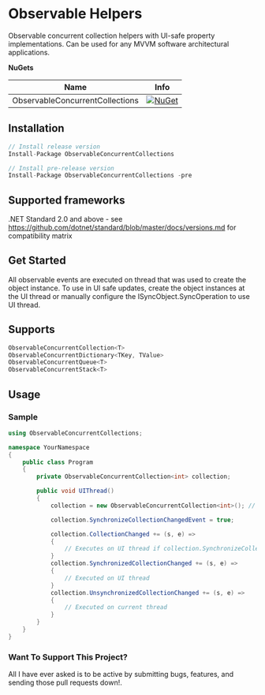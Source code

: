 # Observable Helpers

Observable concurrent collection helpers with UI-safe property implementations. Can be used for any MVVM software architectural applications.

**NuGets**

|Name|Info|
| ------------------- | :------------------: |
|ObservableConcurrentCollections|[![NuGet](https://buildstats.info/nuget/ObservableConcurrentCollections?includePreReleases=true)](https://www.nuget.org/packages/ObservableConcurrentCollections/)|

## Installation
```csharp
// Install release version
Install-Package ObservableConcurrentCollections

// Install pre-release version
Install-Package ObservableConcurrentCollections -pre
```
## Supported frameworks
.NET Standard 2.0 and above - see https://github.com/dotnet/standard/blob/master/docs/versions.md for compatibility matrix

## Get Started

All observable events are executed on thread that was used to create the object instance.
To use in UI safe updates, create the object instances at the UI thread or manually configure the ISyncObject.SyncOperation to use UI thread.

## Supports
```csharp
ObservableConcurrentCollection<T>
ObservableConcurrentDictionary<TKey, TValue>
ObservableConcurrentQueue<T>
ObservableConcurrentStack<T>
```

## Usage

### Sample
```csharp
using ObservableConcurrentCollections;

namespace YourNamespace
{
    public class Program
    {
        private ObservableConcurrentCollection<int> collection;

        public void UIThread()
        {
            collection = new ObservableConcurrentCollection<int>(); // Must be created on UI thread to synchronize events

            collection.SynchronizeCollectionChangedEvent = true;

            collection.CollectionChanged += (s, e) =>
            {
                // Executes on UI thread if collection.SynchronizeCollectionChangedEvent is true (default false)
            }
            collection.SynchronizedCollectionChanged += (s, e) =>
            {
                // Executed on UI thread
            }
            collection.UnsynchronizedCollectionChanged += (s, e) =>
            {
                // Executed on current thread
            }
        }
    }
}
```

### Want To Support This Project?
All I have ever asked is to be active by submitting bugs, features, and sending those pull requests down!.
